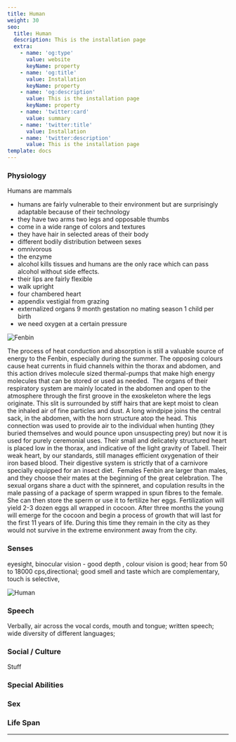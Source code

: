 ```yaml
---
title: Human
weight: 30
seo:
  title: Human
  description: This is the installation page
  extra:
    - name: 'og:type'
      value: website
      keyName: property
    - name: 'og:title'
      value: Installation
      keyName: property
    - name: 'og:description'
      value: This is the installation page
      keyName: property
    - name: 'twitter:card'
      value: summary
    - name: 'twitter:title'
      value: Installation
    - name: 'twitter:description'
      value: This is the installation page
template: docs
---
```


### Physiology
Humans are mammals
- humans are fairly vulnerable to their environment but are surprisingly adaptable because of their technology
- they have two arms two legs and opposable thumbs
- come in a wide range of colors and textures
- they have hair in selected areas of their body
- different bodily distribution between sexes
- omnivorous
- the enzyme
- alcohol kills tissues and humans are the only race which can pass alcohol without side effects.
- their lips are fairly flexible
- walk upright
- four chambered heart
- appendix vestigial from grazing
- externalized organs
9 month gestation no mating season 1 child per birth
- we need oxygen at a certain pressure </p>

![Fenbin](/images/Human_grey.jpg)</p>

The process of heat conduction and absorption is still a valuable source of energy to the Fenbin, especially during the summer. The opposing colours cause heat currents in fluid channels within the thorax and abdomen, and this action drives molecule sized thermal-pumps that make high energy molecules that can be stored or used as needed. 
The organs of their respiratory system are mainly located in the abdomen and open to the atmosphere through the first groove in
the exoskeleton where the legs originate. This slit is surrounded by stiff hairs that are kept moist to clean the inhaled air of fine particles and dust. A long windpipe joins the central sack, in the abdomen, with the horn structure atop the head. This connection was used to provide air to the individual when hunting (they buried themselves and would pounce upon unsuspecting prey) but now it is used for purely ceremonial uses. Their small and delicately structured heart is placed low in the thorax, and indicative of the light gravity of Tabell. Their weak heart, by our standards, still manages efficient oxygenation of their iron based blood. Their digestive system is strictly that of a carnivore specially equipped for an insect diet. 
Females Fenbin are larger than males, and they choose their mates at the beginning of the great celebration. The sexual organs share a duct with the spinneret, and copulation results in the male passing of a package of sperm wrapped in spun fibres to the female. She can then store the sperm or use it to fertilize her eggs. Fertilization will yield 2-3 dozen eggs all wrapped in cocoon. After three months the young will emerge for the cocoon and begin a process of growth that will last for the first 11 years of life. During this time they remain in the city as they would not survive in the extreme environment away from the city.

### Senses
eyesight, binocular vision - good depth , colour vision is good; hear from 50 to 18000 cps,directional; good smell and taste which are complementary, touch is selective,

![Human](/images/HumanAnatomical.png)</p>

### Speech
Verbally, air across the vocal cords, mouth and tongue; written speech; wide diversity of different languages;

### Social / Culture
Stuff

### Special Abilities

### Sex

### Life Span
---
